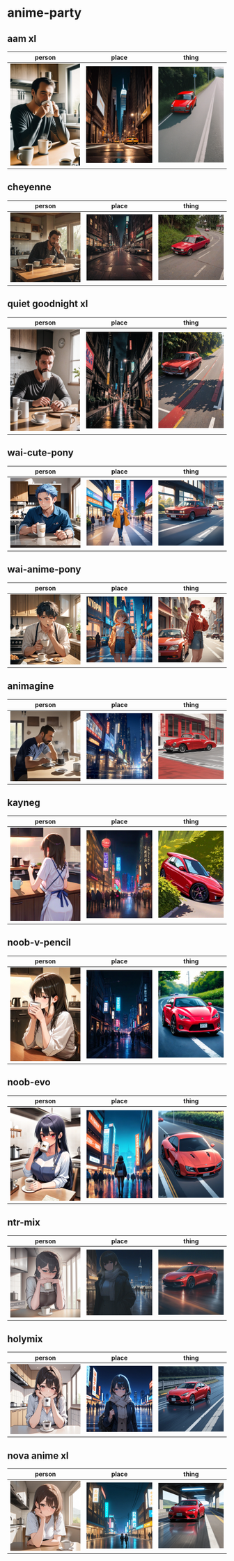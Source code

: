 # anime-party

## aam xl
| person | place | thing |
| --- | --- | --- |
| ![aam xl person preview](/images/aam_xl_person.webp?raw=true) | ![aam xl place preview](/images/aam_xl_place.webp?raw=true) | ![aam xl thing preview](/images/aam_xl_thing.webp?raw=true) |

## cheyenne
| person | place | thing |
| --- | --- | --- |
| ![cheyenne person preview](/images/cheyenne_person.webp?raw=true) | ![cheyenne place preview](/images/cheyenne_place.webp?raw=true) | ![cheyenne thing preview](/images/cheyenne_thing.webp?raw=true) |

## quiet goodnight xl
| person | place | thing |
| --- | --- | --- |
| ![quiet goodnight xl person preview](/images/quiet_goodnight_xl_person.webp?raw=true) | ![quiet goodnight xl place preview](/images/quiet_goodnight_xl_place.webp?raw=true) | ![quiet goodnight xl thing preview](/images/quiet_goodnight_xl_thing.webp?raw=true) |

## wai-cute-pony
| person | place | thing |
| --- | --- | --- |
| ![wai-cute-pony person preview](/images/wai_cute_pony_person.webp?raw=true) | ![wai-cute-pony place preview](/images/wai_cute_pony_place.webp?raw=true) | ![wai-cute-pony thing preview](/images/wai_cute_pony_thing.webp?raw=true) |

## wai-anime-pony
| person | place | thing |
| --- | --- | --- |
| ![wai-anime-pony person preview](/images/wai_anime_pony_person.webp?raw=true) | ![wai-anime-pony place preview](/images/wai_anime_pony_place.webp?raw=true) | ![wai-anime-pony thing preview](/images/wai_anime_pony_thing.webp?raw=true) |

## animagine
| person | place | thing |
| --- | --- | --- |
| ![animagine person preview](/images/animagine_person.webp?raw=true) | ![animagine place preview](/images/animagine_place.webp?raw=true) | ![animagine thing preview](/images/animagine_thing.webp?raw=true) |

## kayneg
| person | place | thing |
| --- | --- | --- |
| ![kayneg person preview](/images/kayneg_person.webp?raw=true) | ![kayneg place preview](/images/kayneg_place.webp?raw=true) | ![kayneg thing preview](/images/kayneg_thing.webp?raw=true) |

## noob-v-pencil
| person | place | thing |
| --- | --- | --- |
| ![noob-v-pencil person preview](/images/noob_v_pencil_person.webp?raw=true) | ![noob-v-pencil place preview](/images/noob_v_pencil_place.webp?raw=true) | ![noob-v-pencil thing preview](/images/noob_v_pencil_thing.webp?raw=true) |

## noob-evo
| person | place | thing |
| --- | --- | --- |
| ![noob-evo person preview](/images/noob_evo_person.webp?raw=true) | ![noob-evo place preview](/images/noob_evo_place.webp?raw=true) | ![noob-evo thing preview](/images/noob_evo_thing.webp?raw=true) |

## ntr-mix
| person | place | thing |
| --- | --- | --- |
| ![ntr-mix person preview](/images/ntr_mix_person.webp?raw=true) | ![ntr-mix place preview](/images/ntr_mix_place.webp?raw=true) | ![ntr-mix thing preview](/images/ntr_mix_thing.webp?raw=true) |

## holymix
| person | place | thing |
| --- | --- | --- |
| ![holymix person preview](/images/holymix_person.webp?raw=true) | ![holymix place preview](/images/holymix_place.webp?raw=true) | ![holymix thing preview](/images/holymix_thing.webp?raw=true) |

## nova anime xl
| person | place | thing |
| --- | --- | --- |
| ![nova anime xl person preview](/images/nova_anime_xl_person.webp?raw=true) | ![nova anime xl place preview](/images/nova_anime_xl_place.webp?raw=true) | ![nova anime xl thing preview](/images/nova_anime_xl_thing.webp?raw=true) |

